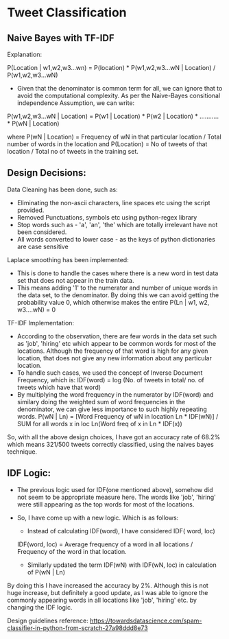 # Tweet Classification
## Naive Bayes with TF-IDF
Explanation:

P(Location | w1,w2,w3...wn) = P(location) * P(w1,w2,w3...wN | Location) / P(w1,w2,w3...wN)

- Given that the denominator is common term for all, we can ignore that to avoid the computational complexity.
As per the Naive-Bayes consitional independence Assumption, we can write:

P(w1,w2,w3...wN | Location) = P(w1 | Location) * P(w2 | Location) * ........... * P(wN | Location)

where P(wN | Location) = Frequency of wN in that particular location / Total number of words in the location
and P(Location) = No of tweets of that location / Total no of tweets in the training set.

## Design Decisions:

Data Cleaning has been done, such as:
  - Eliminating the non-ascii characters, line spaces etc using the script provided.
  - Removed Punctuations, symbols etc using python-regex library
  - Stop words such as - 'a', 'an', 'the' which are totally irrelevant have not been considered.
  - All words converted to lower case - as the keys of python dictionaries are case sensitive


Laplace smoothing has been implemented:
  - This is done to handle the cases where there is a new word in test data set that does not appear in the train data.
  - This means adding '1' to the numerator and number of unique words in the data set, to the denominator. By doing this we can avoid getting the probability value 0, which otherwise makes the entire P(Ln | w1, w2, w3....wN) = 0

TF-IDF Implementation:
  - According to the observation, there are few words in the data set such as 'job', 'hiring' etc which appear to be common words for most of the locations. Although the frequency of that word is high for any given location, that does not give any new information about any particular location.
  - To handle such cases, we used the concept of Inverse Document Frequency, which is:
    IDF(word) = log (No. of tweets in total/ no. of tweets which have that word)
  - By multiplying the word frequency in the numerator by IDF(word) and similary doing the weighted sum of word frequencies in the denominator, we can give less importance to such highly repeating words.
  P(wN | Ln) = [Word Frequency of wN in location Ln * IDF(wN)] / SUM for all words x in loc Ln(Word freq of x in Ln * IDF(x))


So, with all the above design choices, I have got an accuracy rate of 68.2% which means 321/500 tweets correctly classified, using the naives bayes technique.

## IDF Logic:
  - The previous logic used for IDF(one mentioned above), somehow did not seem to be appropriate measure here. The words like 'job', 'hiring' were still appearing as the top words for most of the locations.
  - So, I have come up with a new logic. Which is as follows:
      - Instead of calculating IDF(word), I have considered IDF( word, loc)
      
      IDF(word, loc) = Average frequency of a word in all locations / Frequency of the word in that location.
      - Similarly updated the term IDF(wN) with IDF(wN, loc) in calculation of P(wN | Ln)

By doing this I have increased the accuracy by 2%. Although this is not huge increase, but definitely a good update, as I was able to ignore the commonly appearing words in all locations like 'job', 'hiring' etc. by changing the IDF logic.
  
Design guidelines reference: https://towardsdatascience.com/spam-classifier-in-python-from-scratch-27a98ddd8e73


